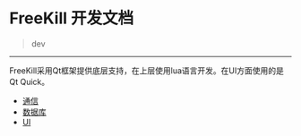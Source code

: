 # FreeKill 开发文档

> dev

___

FreeKill采用Qt框架提供底层支持，在上层使用lua语言开发。在UI方面使用的是Qt Quick。

- [通信](./protocol.md)
- [数据库](./database.md)
- [UI](./ui.md)
